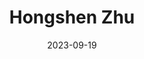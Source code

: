---
# Leave the homepage title empty to use the site title
title: Hongshen Zhu
date: 2023-09-19
type: landing


sections:
  - block: about.biography
    id: about
    content:
      title: Biography
      # Choose a user profile to display (a folder name within `content/authors/`)
      username: admin
  - block: experience
    id: publication
    content:
      title: Research
    design:
      columns: '2'
---